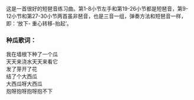

这是一首很好的短琶音练习曲。第1-8小节左手和第19-26小节都是短琶音，第9-12小节和第27-30小节两首虽非琶音，也是三音一组，弹奏方法和短琶音一样，即：‘放下-
重心转移-抬起’。  

### 种瓜歌词：

我在墙根下种了一个瓜  
天天来浇水天天来看它  
发了芽开了花  
结了个大西瓜  
大西瓜呀大西瓜  
抱呀抱呀抱呀抱不下  

